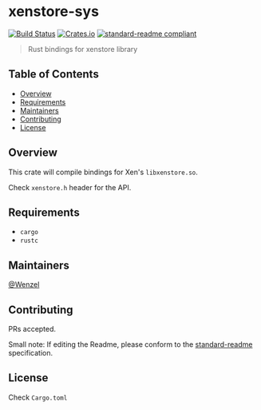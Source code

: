 # xenstore-sys

[![Build Status](https://travis-ci.org/Wenzel/xenstore-sys.svg?branch=master)](https://travis-ci.org/Wenzel/xenstore-sys)
[![Crates.io](https://img.shields.io/crates/v/xenstore-sys.svg)](https://crates.io/crates/xenstore-sys)
[![standard-readme compliant](https://img.shields.io/badge/readme%20style-standard-brightgreen.svg?style=flat-square)](https://github.com/RichardLitt/standard-readme)

> Rust bindings for xenstore library

## Table of Contents

- [Overview](#overview)
- [Requirements](#requirements)
- [Maintainers](#maintainers)
- [Contributing](#contributing)
- [License](#license)

## Overview

This crate will compile bindings for Xen's `libxenstore.so`.

Check `xenstore.h` header for the API.

## Requirements

- `cargo`
- `rustc`

## Maintainers

[@Wenzel](https://github.com/Wenzel)

## Contributing

PRs accepted.

Small note: If editing the Readme, please conform to the [standard-readme](https://github.com/RichardLitt/standard-readme) specification.

## License

Check `Cargo.toml`
